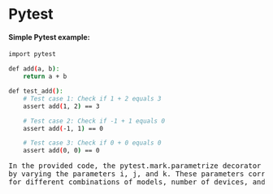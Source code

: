 # Pytest

#### Simple Pytest example:
```bash
import pytest

def add(a, b):
    return a + b

def test_add():
    # Test case 1: Check if 1 + 2 equals 3
    assert add(1, 2) == 3

    # Test case 2: Check if -1 + 1 equals 0
    assert add(-1, 1) == 0

    # Test case 3: Check if 0 + 0 equals 0
    assert add(0, 0) == 0
```


<pre>
In the provided code, the pytest.mark.parametrize decorator is used to generate multiple test cases 
by varying the parameters i, j, and k. These parameters correspond to the indices 
for different combinations of models, number of devices, and output lengths from the test_cases object.
</pre>








